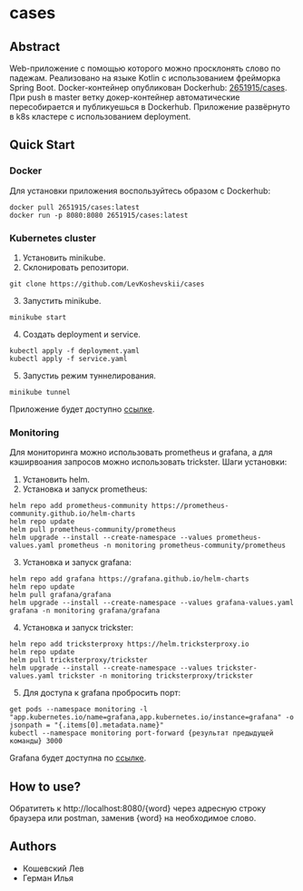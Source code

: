 # cases

## Abstract
Web-приложение с помощью которого можно просклонять слово по падежам.
Реализовано на языке Kotlin с использованием фрейморка Spring Boot.
Docker-контейнер опубликован Dockerhub: [2651915/cases](https://hub.docker.com/repository/docker/2651915/cases/general).
При push в master ветку докер-контейнер автоматические пересобирается и публикуешься в Dockerhub.
Приложение развёрнуто в k8s кластере с использованием deployment.

## Quick Start
### Docker
Для установки приложения воспользуйтесь образом с Dockerhub:
```
docker pull 2651915/cases:latest
docker run -p 8080:8080 2651915/cases:latest
```

### Kubernetes cluster
1. Установить minikube.
2. Склонировать репозитори.
```
git clone https://github.com/LevKoshevskii/cases
```
3. Запустить minikube.
```
minikube start
```
4. Создать deployment и service.
```
kubectl apply -f deployment.yaml
kubectl apply -f service.yaml
```
5. Запустиь режим туннелирования.
```
minikube tunnel
```
Приложение будет доступно [ссылке](http://localhost:8080/).

### Monitoring
Для мониторинга можно использовать prometheus и grafana, а для кэширвоания запросов можно использовать trickster.
Шаги установки:
1. Установить helm.
2. Установка и запуск prometheus:
```
helm repo add prometheus-community https://prometheus-community.github.io/helm-charts
helm repo update
helm pull prometheus-community/prometheus
helm upgrade --install --create-namespace --values prometheus-values.yaml prometheus -n monitoring prometheus-community/prometheus
```
3. Установка и запуск grafana:
```
helm repo add grafana https://grafana.github.io/helm-charts
helm repo update
helm pull grafana/grafana
helm upgrade --install --create-namespace --values grafana-values.yaml grafana -n monitoring grafana/grafana
```
4. Установка и запуск trickster:
```
helm repo add tricksterproxy https://helm.tricksterproxy.io
helm repo update
helm pull tricksterproxy/trickster
helm upgrade --install --create-namespace --values trickster-values.yaml trickster -n monitoring tricksterproxy/trickster
```
5. Для доступа к grafana пробросить порт:
```
get pods --namespace monitoring -l "app.kubernetes.io/name=grafana,app.kubernetes.io/instance=grafana" -o jsonpath = "{.items[0].metadata.name}"
kubectl --namespace monitoring port-forward {результат предыдущей команды} 3000
```
Grafana будет доступна по [ссылке](http://localhost:3000/).

## How to use?
Обратитеть к http://localhost:8080/{word} через адресную строку браузера или postman, заменив {word} на необходимое слово.

## Authors
* Кошевский Лев
* Герман Илья